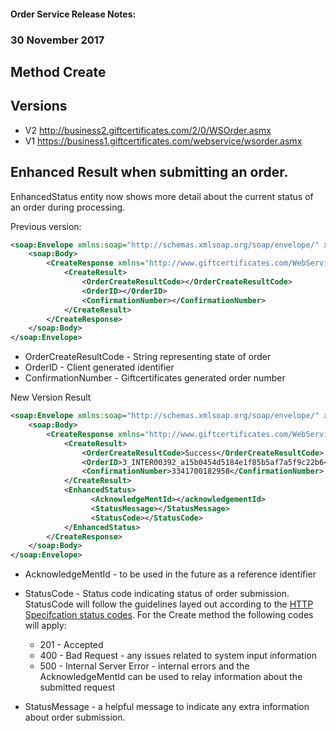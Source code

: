 #### Order Service Release Notes:

### 30 November 2017
## Method Create
## Versions 
* V2 http://business2.giftcertificates.com/2/0/WSOrder.asmx
* V1 https://business1.giftcertificates.com/webservice/wsorder.asmx

## Enhanced Result when submitting an order.
EnhancedStatus entity now shows more detail about the current status of an order during processing.  

Previous version: 

```xml
<soap:Envelope xmlns:soap="http://schemas.xmlsoap.org/soap/envelope/" xmlns:xsi="http://www.w3.org/2001/XMLSchema-instance" xmlns:xsd="http://www.w3.org/2001/XMLSchema">
    <soap:Body>
        <CreateResponse xmlns="http://www.giftcertificates.com/WebService/">
            <CreateResult>
                <OrderCreateResultCode></OrderCreateResultCode>
                <OrderID></OrderID>
                <ConfirmationNumber></ConfirmationNumber>
            </CreateResult>
        </CreateResponse>
    </soap:Body>
</soap:Envelope>
```

* OrderCreateResultCode - String representing state of order
* OrderID - Client generated identifier
* ConfirmationNumber - Giftcertificates generated order number


New Version Result


```xml
<soap:Envelope xmlns:soap="http://schemas.xmlsoap.org/soap/envelope/" xmlns:xsi="http://www.w3.org/2001/XMLSchema-instance" xmlns:xsd="http://www.w3.org/2001/XMLSchema">
    <soap:Body>
        <CreateResponse xmlns="http://www.giftcertificates.com/WebService/">
            <CreateResult>
                <OrderCreateResultCode>Success</OrderCreateResultCode>
                <OrderID>3_INTER00392_a15b0454d5184e1f85b5af7a5f9c22b6</OrderID>
                <ConfirmationNumber>3341700182958</ConfirmationNumber>
            </CreateResult>
            <EnhancedStatus>
                  <AcknowledgeMentId></acknowledgementId>
                  <StatusMessage></StatusMessage>
                  <StatusCode></StatusCode>
            </EnhancedStatus>
        </CreateResponse>
    </soap:Body>
</soap:Envelope>
```

* AcknowledgeMentId - to be used in the future as a reference identifier
* StatusCode - Status code indicating status of order submission.  StatusCode will follow the guidelines layed out according to the [HTTP Specifcation status codes](https://tools.ietf.org/html/rfc2616).  For the Create method the following codes will apply:
    * 201 - Accepted
    * 400 - Bad Request - any issues related to system input information
    * 500 - Internal Server Error - internal errors and the AcknowledgeMentId can be used to relay information about the submitted     request
    
* StatusMessage - a helpful message to indicate any extra information about order submission.



